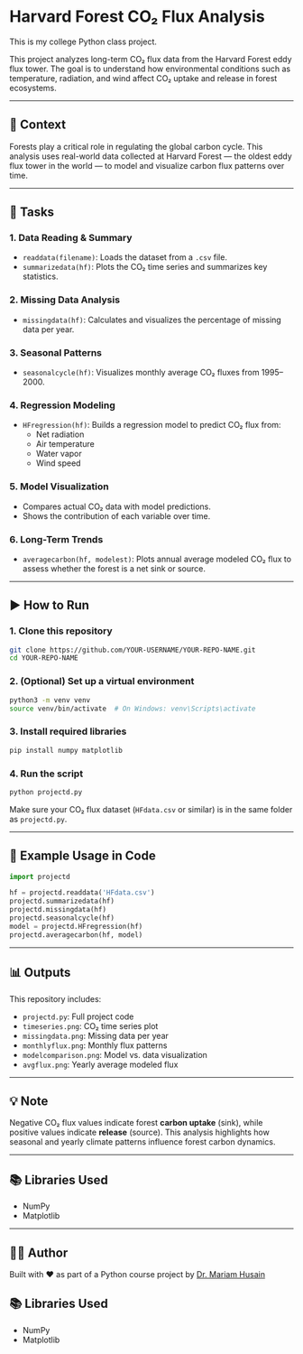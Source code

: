 # Harvard Forest CO₂ Flux Analysis

This is my college Python class project.

This project analyzes long-term CO₂ flux data from the Harvard Forest eddy flux tower. The goal is to understand how environmental conditions such as temperature, radiation, and wind affect CO₂ uptake and release in forest ecosystems.

---

## 🌲 Context

Forests play a critical role in regulating the global carbon cycle. This analysis uses real-world data collected at Harvard Forest — the oldest eddy flux tower in the world — to model and visualize carbon flux patterns over time.

---

## 🧪 Tasks 

### 1. Data Reading & Summary
- `readdata(filename)`: Loads the dataset from a `.csv` file.
- `summarizedata(hf)`: Plots the CO₂ time series and summarizes key statistics.

### 2. Missing Data Analysis
- `missingdata(hf)`: Calculates and visualizes the percentage of missing data per year.

### 3. Seasonal Patterns
- `seasonalcycle(hf)`: Visualizes monthly average CO₂ fluxes from 1995–2000.

### 4. Regression Modeling
- `HFregression(hf)`: Builds a regression model to predict CO₂ flux from:
  - Net radiation  
  - Air temperature  
  - Water vapor  
  - Wind speed

### 5. Model Visualization
- Compares actual CO₂ data with model predictions.
- Shows the contribution of each variable over time.

### 6. Long-Term Trends
- `averagecarbon(hf, modelest)`: Plots annual average modeled CO₂ flux to assess whether the forest is a net sink or source.

---

## ▶️ How to Run

### 1. Clone this repository

```bash
git clone https://github.com/YOUR-USERNAME/YOUR-REPO-NAME.git
cd YOUR-REPO-NAME
```

### 2. (Optional) Set up a virtual environment

```bash
python3 -m venv venv
source venv/bin/activate  # On Windows: venv\Scripts\activate
```

### 3. Install required libraries

```bash
pip install numpy matplotlib
```

### 4. Run the script

```bash
python projectd.py
```

Make sure your CO₂ flux dataset (`HFdata.csv` or similar) is in the same folder as `projectd.py`.

---

## 🧪 Example Usage in Code

```python
import projectd

hf = projectd.readdata('HFdata.csv')
projectd.summarizedata(hf)
projectd.missingdata(hf)
projectd.seasonalcycle(hf)
model = projectd.HFregression(hf)
projectd.averagecarbon(hf, model)
```

---

## 📊 Outputs

This repository includes:
- `projectd.py`: Full project code  
- `timeseries.png`: CO₂ time series plot  
- `missingdata.png`: Missing data per year  
- `monthlyflux.png`: Monthly flux patterns  
- `modelcomparison.png`: Model vs. data visualization  
- `avgflux.png`: Yearly average modeled flux  

---

## 💡 Note

Negative CO₂ flux values indicate forest **carbon uptake** (sink), while positive values indicate **release** (source). This analysis highlights how seasonal and yearly climate patterns influence forest carbon dynamics.

---

## 📚 Libraries Used

- NumPy  
- Matplotlib  

---

## 👩‍💻 Author

Built with ❤️ as part of a Python course project by [Dr. Mariam Husain](https://github.com/mariam-hedgie)


## 📚 Libraries Used

- NumPy
- Matplotlib
